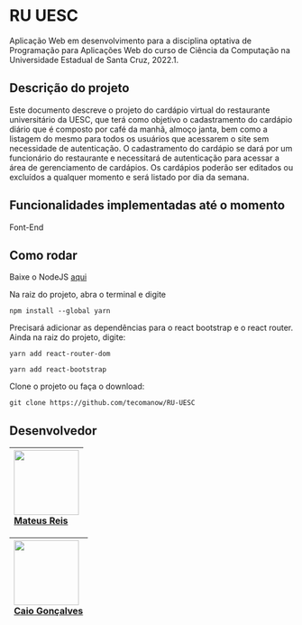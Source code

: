 # RU UESC
Aplicação Web em desenvolvimento para a disciplina optativa de Programação para Aplicações Web do curso de Ciência da Computação na Universidade Estadual de Santa Cruz, 2022.1.

## Descrição do projeto

Este documento descreve o projeto do cardápio virtual do restaurante universitário da UESC, que terá como objetivo o cadastramento do cardápio diário que é composto por café da manhã, almoço janta, bem como a listagem do mesmo para todos os usuários que acessarem o site sem necessidade de autenticação. O cadastramento do cardápio se dará por um funcionário do restaurante e necessitará de autenticação para acessar a área de gerenciamento de cardápios. Os cardápios poderão ser editados ou excluídos a qualquer momento e será listado por dia da semana.

## Funcionalidades implementadas até o momento

Font-End

## Como rodar

Baixe o NodeJS <a href="https://nodejs.org/en/download/">aqui</a>

Na raiz do projeto, abra o terminal e digite 

```
npm install --global yarn
```

Precisará adicionar as dependências para o react bootstrap e o react router. Ainda na raiz do projeto, digite:

```
yarn add react-router-dom
```

```
yarn add react-bootstrap
```

Clone o projeto ou faça o download: 

```
git clone https://github.com/tecomanow/RU-UESC
```



## Desenvolvedor

| <img src="https://avatars.githubusercontent.com/u/51213060?v=4" width=115><br>[Mateus Reis](https://github.com/tecomanow) |
| :----------------------------------------------------------- |

| <img src="https://avatars.githubusercontent.com/u/77169010?v=4" width=115><br>[Caio Gonçalves](https://github.com/caiopngoncalves) |
| :----------------------------------------------------------- |

